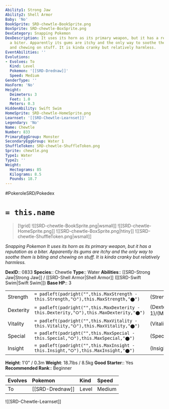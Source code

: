 ```yaml
---
Ability1: Strong Jaw
Ability2: Shell Armor
Baby: 'No'
BookSprite: SRD-chewtle-BookSprite.png
BoxSprite: SRD-chewtle-BoxSprite.png
DexCategory: Snapping Pokemon
DexDescription: It uses its horn as its primary weapon, but it has a reputation as
  a biter. Apparently its gums are itchy and the only way to soothe them is biting
  and chewing on stuff. It is kinda cranky but relatively harmless.
EventAbilities: ''
Evolutions:
- Evolves: To
  Kind: Level
  Pokemon: '[[SRD-Drednaw]]'
  Speed: Medium
GenderType: ''
HasForm: 'No'
Height:
  Deimeters: 3
  Feet: 1.0
  Meters: 0.3
HiddenAbility: Swift Swim
HomeSprite: SRD-chewtle-HomeSprite.png
Learnset: '[[SRD-Chewtle-Learnset]]'
Legendary: 'No'
Name: Chewtle
Number: 833
PrimaryEggGroup: Monster
SecondaryEggGroup: Water 1
ShuffleToken: SRD-chewtle-ShuffleToken.png
Sprite: chewtle.png
Type1: Water
Type2: ''
Weight:
  Hectograms: 85
  Kilograms: 8.5
  Pounds: 18.7
---
```


#PokeroleSRD/Pokedex

# `= this.name`

> [!grid]
> ![[SRD-chewtle-BookSprite.png|wsmall]]
> ![[SRD-chewtle-HomeSprite.png]]
> ![[SRD-chewtle-BoxSprite.png|htiny]]
> ![[SRD-chewtle-ShuffleToken.png|wsmall]]


*Snapping Pokemon*
*It uses its horn as its primary weapon, but it has a reputation as a biter. Apparently its gums are itchy and the only way to soothe them is biting and chewing on stuff. It is kinda cranky but relatively harmless.*

**DexID**:: 0833
**Species**:: Chewtle
**Type**:: Water
**Abilities**:: [[SRD-Strong Jaw|Strong Jaw]] / [[SRD-Shell Armor|Shell Armor]] ([[SRD-Swift Swim|Swift Swim]])
**Base HP**:: 3

|           |                                                                                        |                                          |
| --------- | -------------------------------------------------------------------------------------- | ---------------------------------------- |
| Strength  | `= padleft(padright("",this.MaxStrength - this.Strength,"⭘"),this.MaxStrength,"⬤")`    | (Strength::2)/(MaxStrength::4)   |
| Dexterity | `= padleft(padright("",this.MaxDexterity - this.Dexterity,"⭘"),this.MaxDexterity,"⬤")` | (Dexterity:: 1)/(MaxDexterity::3) |
| Vitality  | `= padleft(padright("",this.MaxVitality - this.Vitality,"⭘"),this.MaxVitality,"⬤")`    | (Vitality::2)/(MaxVitality::4)   |
| Special   | `= padleft(padright("",this.MaxSpecial - this.Special,"⭘"),this.MaxSpecial,"⬤")`       | (Special::1)/(MaxSpecial::3)     |
| Insight   | `= padleft(padright("",this.MaxInsight - this.Insight,"⭘"),this.MaxInsight,"⬤")`       | (Insight::1)/(MaxInsight::3)     |

**Height**: 1'0" / 0.3m
**Weight**: 18.7lbs / 8.5kg
**Good Starter**:: Yes
**Recommended Rank**:: Beginner

| Evolves   | Pokemon         | Kind   | Speed   |
|:----------|:----------------|:-------|:--------|
| To        | [[SRD-Drednaw]] | Level  | Medium  |

![[SRD-Chewtle-Learnset]]